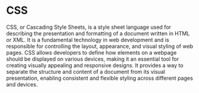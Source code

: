 CSS
==========================

CSS, or Cascading Style Sheets, is a style sheet language used for describing the presentation and formatting of a document written in HTML or XML. It is a fundamental technology in web development and is responsible for controlling the layout, appearance, and visual styling of web pages. CSS allows developers to define how elements on a webpage should be displayed on various devices, making it an essential tool for creating visually appealing and responsive designs. It provides a way to separate the structure and content of a document from its visual presentation, enabling consistent and flexible styling across different pages and devices.